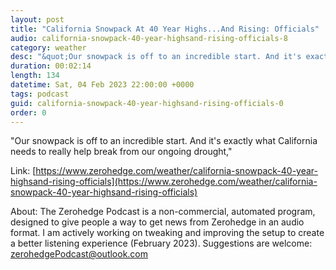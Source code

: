 ```yaml
---
layout: post
title: "California Snowpack At 40 Year Highs...And Rising: Officials"
audio: california-snowpack-40-year-highsand-rising-officials-8
category: weather
desc: "&quot;Our snowpack is off to an incredible start. And it's exactly what California needs to really help break from our ongoing drought,&quot; "
duration: 00:02:14
length: 134
datetime: Sat, 04 Feb 2023 22:00:00 +0000
tags: podcast
guid: california-snowpack-40-year-highsand-rising-officials-0
order: 0
---
```

&quot;Our snowpack is off to an incredible start. And it's exactly what California needs to really help break from our ongoing drought,&quot; 

Link: [https://www.zerohedge.com/weather/california-snowpack-40-year-highsand-rising-officials](https://www.zerohedge.com/weather/california-snowpack-40-year-highsand-rising-officials)

About: The Zerohedge Podcast is a non-commercial, automated program, designed to give people a way to get news from Zerohedge in an audio format.  I am actively working on tweaking and improving the setup to create a better listening experience (February 2023).  Suggestions are welcome: [zerohedgePodcast@outlook.com](mailto:zerohedgePodcast@outlook.com)
